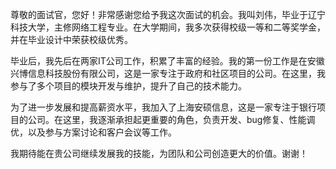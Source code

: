尊敬的面试官，您好！非常感谢您给予我这次面试的机会。我叫刘伟，毕业于辽宁科技大学，主修网络工程专业。在大学期间，我多次获得校级一等和二等奖学金，并在毕业设计中荣获校级优秀。

毕业后，我先后在两家IT公司工作，积累了丰富的经验。我的第一份工作是在安徽兴博信息科技股份有限公司，这是一家专注于政府和社区项目的公司。在这里，我参与了多个项目的模块开发与维护，提升了自己的技术能力。

为了进一步发展和提高薪资水平，我加入了上海安硕信息，这是一家专注于银行项目的公司。在这里，我逐渐承担起更重要的角色，负责开发、bug修复、性能调优，以及参与方案讨论和客户会议等工作。

我期待能在贵公司继续发展我的技能，为团队和公司创造更大的价值。谢谢！